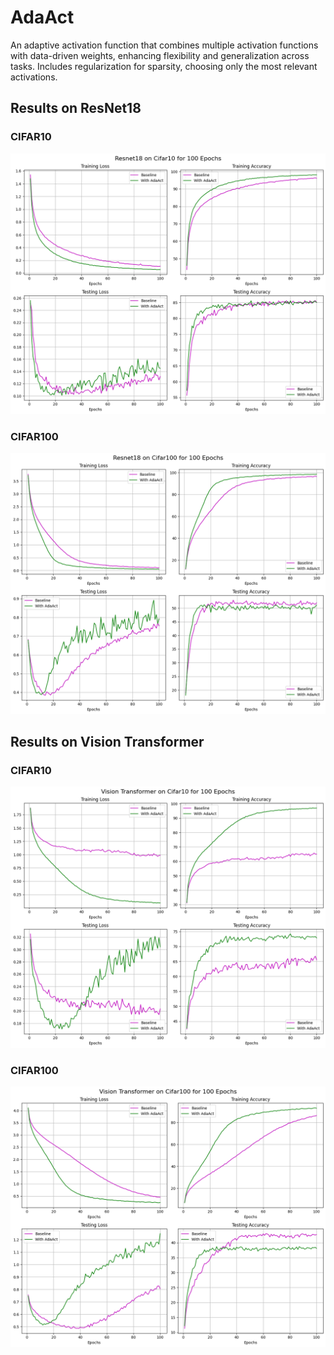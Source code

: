 # AdaAct
An adaptive activation function that combines multiple activation functions with data-driven weights, enhancing flexibility and generalization across tasks. Includes regularization for sparsity, choosing only the most relevant activations. 


## Results on ResNet18

### CIFAR10
![alt text](media/resnet18_cifar10_epochs100.png)

### CIFAR100
![alt text](media/resnet18_cifar100_epochs100.png)


## Results on Vision Transformer

### CIFAR10
![alt text](media/vision_transformer_cifar10_epochs100.png)

### CIFAR100
![alt text](media/vision_transformer_cifar100_epochs100.png)
